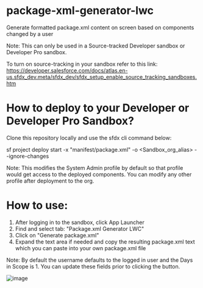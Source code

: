 # package-xml-generator-lwc

Generate formatted package.xml content on screen based on components changed by a user

Note: This can only be used in a Source-tracked Developer sandbox or Developer Pro sandbox.

To turn on source-tracking in your sandbox refer to this link:
https://developer.salesforce.com/docs/atlas.en-us.sfdx_dev.meta/sfdx_dev/sfdx_setup_enable_source_tracking_sandboxes.htm

# How to deploy to your Developer or Developer Pro Sandbox?

Clone this repository locally and use the sfdx cli command below:

sf project deploy start -x "manifest/package.xml" -o <Sandbox_org_alias> --ignore-changes

Note: This modifies the System Admin profile by default so that profile would get access to the deployed components. You can modify any other profile after deployment to the org.

# How to use:
1. After logging in to the sandbox, click App Launcher
2. Find and select tab: "Package.xml Generator LWC"
3. Click on "Generate package.xml"
4. Expand the text area if needed and copy the resulting package.xml text which you can paste into your own package.xml file

Note: By default the username defaults to the logged in user and the Days in Scope is 1. You can update these fields prior to clicking the button.

![image](https://user-images.githubusercontent.com/46139665/139956222-a2928cfa-5fc0-4fcc-ab4d-fc9b7c29355f.png)

